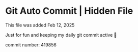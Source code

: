 # Git Auto Commit | Hidden File

This file was added Feb 12, 2025

Just for fun and keeping my daily git commit active 🤪

commit number: 419856
